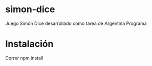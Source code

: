 # simon-dice
Juego Simón Dice desarrollado como tarea de Argentina Programa

# Instalación
Correr npm install

